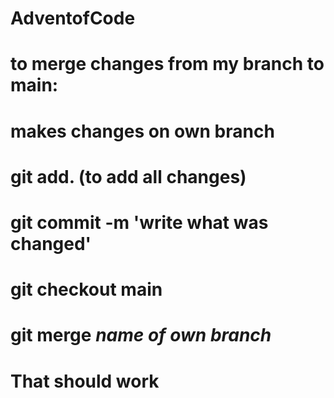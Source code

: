 # AdventofCode
# to merge changes from my branch to main:
# makes changes on own branch
# git add. (to add all changes)
# git commit -m 'write what was changed'
# git checkout main
# git merge *name of own branch*
# That should work